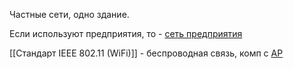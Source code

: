 Частные сети, одно здание.


Если используют предприятия, то - [сеть предприятия](<../термины/Сеть предприятия>)


[[Стандарт IEEE 802.11 (WiFi)]] - беспроводная связь, комп с [AP](<Точка доступа (AP)>)